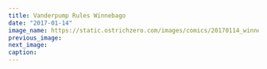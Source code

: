 ```yaml
---
title: Vanderpump Rules Winnebago
date: "2017-01-14"
image_name: https://static.ostrichzero.com/images/comics/20170114_winnebago.png
previous_image:
next_image:
caption:
---
```

